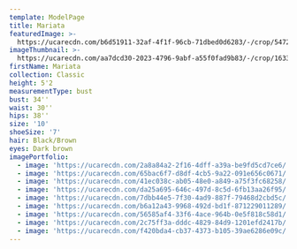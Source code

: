 ```yaml
---
template: ModelPage
title: Mariata
featuredImage: >-
  https://ucarecdn.com/b6d51911-32af-4f1f-96cb-71dbed0d6283/-/crop/5472x3084/0,248/-/preview/
imageThumbnail: >-
  https://ucarecdn.com/aa7dcd30-2023-4796-9abf-a55f0fad9b83/-/crop/1633x2208/0,0/-/preview/
firstName: Mariata
collection: Classic
height: 5'2
measurementType: bust
bust: 34''
waist: 30''
hips: 38''
size: '10'
shoeSize: '7'
hair: Black/Brown
eyes: Dark brown
imagePortfolio:
  - image: 'https://ucarecdn.com/2a8a84a2-2f16-4dff-a39a-be9fd5cd7ce6/'
  - image: 'https://ucarecdn.com/65bac6f7-d8df-4cb5-9a22-091e656c0671/'
  - image: 'https://ucarecdn.com/41ec038c-ab05-48e0-a849-a75f3fc68258/'
  - image: 'https://ucarecdn.com/da25a695-646c-497d-8c5d-6fb13aa26f95/'
  - image: 'https://ucarecdn.com/7dbb44e5-7f30-4ad9-887f-79468d2cbd5c/'
  - image: 'https://ucarecdn.com/b6a12a43-9968-492d-bd1f-871229011289/'
  - image: 'https://ucarecdn.com/56585af4-33f6-4ace-964b-0e5f818c58d1/'
  - image: 'https://ucarecdn.com/2c75ff3a-dddc-4829-84d9-1201efd2417b/'
  - image: 'https://ucarecdn.com/f420bda4-cb37-4373-b105-39ae6286e09c/'
---
```


